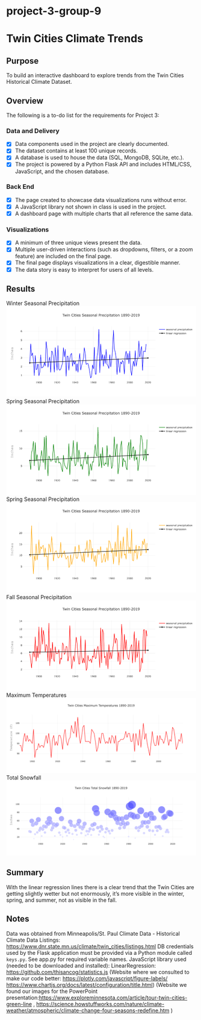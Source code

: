 # project-3-group-9
# Twin Cities Climate Trends
## Purpose
To build an interactive dashboard to explore trends from the Twin Cities Historical Climate Dataset.
## Overview
The following is a to-do list for the requirements for Project 3:
### Data and Delivery
- [x] Data components used in the project are clearly documented.
- [x] The dataset contains at least 100 unique records.
- [x] A database is used to house the data (SQL, MongoDB, SQLite, etc.).
- [x] The project is powered by a Python Flask API and includes HTML/CSS, JavaScript, and the chosen database.
### Back End
- [x] The page created to showcase data visualizations runs without error.
- [x] A JavaScript library not shown in class is used in the project.
- [x] A dashboard page with multiple charts that all reference the same data.
### Visualizations
- [x] A minimum of three unique views present the data.
- [x] Multiple user-driven interactions (such as dropdowns, filters, or a zoom feature) are included on the final page.
- [x] The final page displays visualizations in a clear, digestible manner.
- [x] The data story is easy to interpret for users of all levels.
## Results
Winter Seasonal Precipitation
![Winter Seasonal Precipitation](winter.png)
Spring Seasonal Precipitation
![Summer Seasonal Precipitation](spring.png)
Spring Seasonal Precipitation
![Summer Seasonal Precipitation](summer.png)
Fall Seasonal Precipitation
![Fall Seasonal Precipitation](fall.png)
Maximum Temperatures
![Maximum Temperatures](maxtemps.png)
Total Snowfall
![Total Snowfall](snowfall.png)
## Summary
With the linear regression lines there is a clear trend that the Twin Cities are getting slightly wetter but not enormously, it’s more visible in the winter, spring, and summer, not as visible in the fall.
## Notes
Data was obtained from Minneapolis/St. Paul Climate Data - Historical Climate Data Listings: https://www.dnr.state.mn.us/climate/twin_cities/listings.html
DB credentials used by the Flask application must be provided via a Python module called `keys.py`. See app.py for required variable names.
JavaScript library used (needed to be downloaded and installed): LinearRegression: https://github.com/thisancog/statistics.js
(Website where we consulted to make our code better: https://plotly.com/javascript/figure-labels/
https://www.chartjs.org/docs/latest/configuration/title.html)
(Website we found our images for the PowerPoint presentation:https://www.exploreminnesota.com/article/tour-twin-cities-green-line ,
https://science.howstuffworks.com/nature/climate-weather/atmospheric/climate-change-four-seasons-redefine.htm  )
